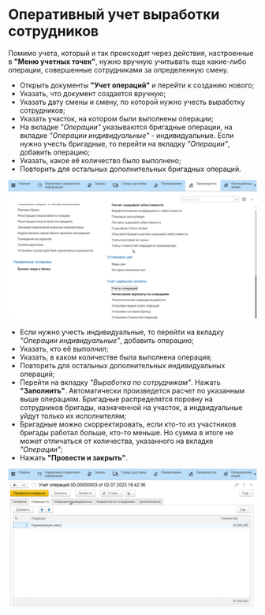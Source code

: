 # Оперативный учет выработки сотрудников

Помимо учета, который и так происходит через действия, настроенные в **"Меню учетных точек"**, нужно вручную учитывать еще какие-либо операции, совершенные сотрудниками за определенную смену.

- Открыть документы **"Учет операций"** и перейти к созданию нового;
- Указать, что документ создается вручную;
- Указать дату смены и смену, по которой нужно учесть выработку сотрудников;
- Указать участок, на котором были выполнены операции;
- На вкладке *"Операции"* указываются бригадные операции, на вкладке *"Операции индивидуальные"* - индивидуальные. Если нужно учесть бригадные, то перейти на вкладку *"Операции"*, добавить операцию;  
- Указать, какое её количество было выполнено;
- Повторить для остальных дополнительных бригадных операций.

![](AccountingOfPiecework.assets/1.gif)

- Если нужно учесть индивидуальные, то перейти на вкладку *"Операции индивидуальные"*, добавить операцию;
- Указать, кто её выполнил;
- Указать, в каком количестве была выполнена операция;
- Повторить для остальных дополнительных индивидуальных операций;
- Перейти на вкладку *"Выработка по сотрудникам"*. Нажать **"Заполнить"**. Автоматически произведется расчет по указанным выше операциям. Бригадные распределятся поровну на сотрудников бригады, назначенной на участок, а индвидуальные уйдут только их исполнителям;
- Бригадные можно скорректировать, если кто-то из участников бригады работал больше, кто-то меньше. Но сумма в итоге не может отличаться от количества, указанного на вкладке *"Операции"*;
- Нажать **"Провести и закрыть"**.

![](AccountingOfPiecework.assets/2.gif)
